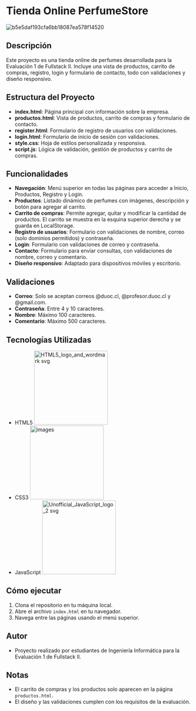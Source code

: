 # Tienda Online PerfumeStore
![b5e5daf193cfa6bb18087ea578f14520](https://github.com/user-attachments/assets/cd6cf96c-c5ae-48d2-9c0f-1dd4a0d29f9d)


## Descripción
Este proyecto es una tienda online de perfumes desarrollada para la Evaluación 1 de Fullstack II. Incluye una vista de productos, carrito de compras, registro, login y formulario de contacto, todo con validaciones y diseño responsivo.

## Estructura del Proyecto
- **index.html**: Página principal con información sobre la empresa.
- **productos.html**: Vista de productos, carrito de compras y formulario de contacto.
- **register.html**: Formulario de registro de usuarios con validaciones.
- **login.html**: Formulario de inicio de sesión con validaciones.
- **style.css**: Hoja de estilos personalizada y responsiva.
- **script.js**: Lógica de validación, gestión de productos y carrito de compras.

## Funcionalidades
- **Navegación**: Menú superior en todas las páginas para acceder a Inicio, Productos, Registro y Login.
- **Productos**: Listado dinámico de perfumes con imágenes, descripción y botón para agregar al carrito.
- **Carrito de compras**: Permite agregar, quitar y modificar la cantidad de productos. El carrito se muestra en la esquina superior derecha y se guarda en LocalStorage.
- **Registro de usuarios**: Formulario con validaciones de nombre, correo (solo dominios permitidos) y contraseña.
- **Login**: Formulario con validaciones de correo y contraseña.
- **Contacto**: Formulario para enviar consultas, con validaciones de nombre, correo y comentario.
- **Diseño responsivo**: Adaptado para dispositivos móviles y escritorio.

## Validaciones
- **Correo**: Solo se aceptan correos @duoc.cl, @profesor.duoc.cl y @gmail.com.
- **Contraseña**: Entre 4 y 10 caracteres.
- **Nombre**: Máximo 100 caracteres.
- **Comentario**: Máximo 500 caracteres.

## Tecnologías Utilizadas
- HTML5
  <img width="200" height="200" alt="HTML5_logo_and_wordmark svg" src="https://github.com/user-attachments/assets/742b3e03-a1ab-47e4-a071-4f5a8d7a2121" />
- CSS3
  <img width="200" height="200" alt="images" src="https://github.com/user-attachments/assets/52ea21ba-874d-4514-9b26-c37249919d2d" />
- JavaScript
  <img width="200" height="200" alt="Unofficial_JavaScript_logo_2 svg" src="https://github.com/user-attachments/assets/ca99480c-6314-4c88-afb2-13997b74ef7b" />
 
## Cómo ejecutar
1. Clona el repositorio en tu máquina local.
2. Abre el archivo `index.html` en tu navegador.
3. Navega entre las páginas usando el menú superior.

## Autor
- Proyecto realizado por estudiantes de Ingeniería Informática para la Evaluación 1 de Fullstack II.

## Notas
- El carrito de compras y los productos solo aparecen en la página `productos.html`.
- El diseño y las validaciones cumplen con los requisitos de la evaluación.
